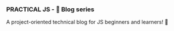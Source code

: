### PRACTICAL JS - 📝 Blog series
A project-oriented technical blog for JS beginners and learners! 🚀

